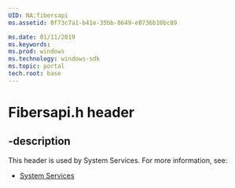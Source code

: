 ```yaml
---
UID: NA:fibersapi
ms.assetid: 8f73c7a1-b41e-35bb-8649-e0736b10bc89

ms.date: 01/11/2019
ms.keywords: 
ms.prod: windows
ms.technology: windows-sdk
ms.topic: portal
tech.root: base
---
```


# Fibersapi.h header


## -description


This header is used by System Services. For more information, see:

- [System Services](../_base/index.md)
